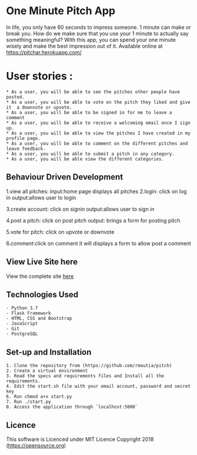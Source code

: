 # One Minute Pitch App
In life, you only have 60 seconds to impress someone. 1 minute can make or break you. How do we make sure that you use your 1 minute to actually say something meaningful? With this app, you can spend your one minute wisely and make the best impression out of it. Available online at https://pitchar.herokuapp.com/

# User stories :
    * As a user, you will be able to see the pitches other people have posted.
    * As a user, you will be able to vote on the pitch they liked and give it  a downvote or upvote.
    * As a user, you will be able to be signed in for me to leave a comment
    * As a user, you will be able to receive a welcoming email once I sign up.
    * As a user, you will be able to view the pitches I have created in my profile page.
    * As a user, you will be able to comment on the different pitches and leave feedback.
    * As a user, you will be able to submit a pitch in any category.
    * As a user, you will be able view the different categories.


## Behaviour Driven Development

1.view all pitches:
input:home page displays all pitches
2.login:
click on log in
output:allows user to login

3.create account:
click on signin
output:allows user to sign in

4.post a pitch:
click on post pitch 
output:
brings a form for posting pitch

5.vote for pitch:
click on upvote or downvote

6.comment:click on comment it will displays a form to allow post a comment

## View Live Site here
View the complete site [here]()


## Technologies Used
    - Python 3.7
    - Flask Framework
    - HTML, CSS and Bootstrap
    - JavaScript
    - Git
    - PostgreSQL


## Set-up and Installation
    1. Clone the repository from (https://github.com/rmautia/pitch)
    2. Create a virtual environment
    3. Read the specs and requirements files and Install all the requirements.
    4. Edit the start.sh file with your email account, password and secret key 
    6. Run chmod a+x start.py
    7. Run ./start.py
    8. Access the application through `localhost:5000`


 ## Licence

This software is Licenced under MIT Licence
Copyright 2018 (https://opensource.org)
